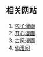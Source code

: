 ## 相关网站
1. [包子漫画](https://www.baozimh.com)
2. [开心漫画](https://www.yydscomic.com/)
3. [古风漫画](https://www.gufengmh.com/)
4. [仙漫网](https://www.gaonaojin.com/)